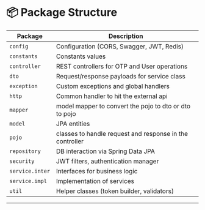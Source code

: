 # 📦 Package Structure

| Package              | Description                                    |
|----------------------|------------------------------------------------|
| `config`             | Configuration (CORS, Swagger, JWT, Redis)     |
| `constants`         |  Constants values                             |
| `controller`         | REST controllers for OTP and User operations   |
| `dto`                | Request/response payloads for service class      |                      |
| `exception`          | Custom exceptions and global handlers          |
| `http`                 |  Common handler to hit the external api      |
| `mapper`            | model mapper to convert the pojo to dto or dto to pojo| 
| `model`              | JPA entities                                   |
| `pojo`               | classes to handle request and response in the controller|
| `repository`         | DB interaction via Spring Data JPA             |
| `security`           | JWT filters, authentication manager            |
| `service.inter`            | Interfaces for business logic                  |
| `service.impl`       | Implementation of services                     |
| `util`               | Helper classes (token builder, validators)     |

---